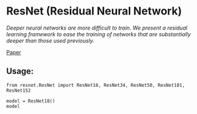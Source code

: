 # ResNet (Residual Neural Network)


*Deeper neural networks are more difficult to train. We present a residual learning framework to
ease the training of networks that are substantially deeper than those used previously.*

[Paper](https://arxiv.org/pdf/1512.03385v1.pdf)

## Usage:

```
from resnet.ResNet import ResNet18, ResNet34, ResNet50, ResNet101, ResNet152

model = ResNet18()
model
```
